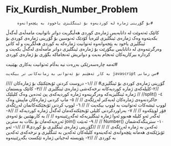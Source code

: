 # Fix_Kurdish_Number_Problem
         بۆ گۆڕینی ژمارە لە کوردیەوە بۆ ئینگلیزی یاخوود بە پێچەوانەوە#
         
  کاتێک ئەتەوێت لە داتابەیس ژمارەی کوردی هەڵبگریت دواتر ناتوانیت مامەڵەی ڵەگەڵ بکەیتەوە
   وەک ژمارەی ئینگلیزی لێرەیا کۆدێک ئەنوسین بۆ گۆڕینی ژمارەی کوردی بۆ ئینگلیزی 
   یاخود بە پێجەوانەوە ئەتوانیت ژمارەکە بە کوردی هەڵگریت و لە کاتی وەرگرتنەوەی لە داتابایس
   بیگۆرێت بۆ ژمارەی ئینگلیزی دواتر مامەڵەی لەگەڵ بکەیت و کردارە بیرکاریەکان ئەنجام بەیت و 
   دواتریش ئەنجاماکە بگۆری بۆ ژمارەی کوردی

   ئەمە چارەسەرێکی بەڕەت نیە بەڵام ئەتوانیت بەکاری بهێنیت#  

    بە کار ئەهێنم تۆ ئەتوانی بە زمانەکانی تر بیکەیت javascript من زمانی# 



//گۆڕینی ژمارەی کوردی بۆ ئینگلیزی#
//
//١- دروست کردنی ئۆبجێکتێک بۆ ژمارەکان
//
//٢-کلیلەکەی ژمارە کوردیەکانە نرخەکەشی ژمارەی ئینگلیزی 
//
//٣- کاتێک ویستمان ژمارە ئینگلیزیەکە وەرگرینەوە  ژمارە کوردیەکەی پێ ئەدەین وەک کلیلێک 
//
//split() ٤- جاکردنەوەی ژمارەکان لەیەکتر لەڕێگەی 
//
// ٥- ماپ کردنی ژمارەکان  ماپیش وەک لووپ ئیشەکات ئەتوانیت بە لووپ بیکەیت
//
// ٦- لووپ کردنی ئۆبجێکتەکانمان لەڕێگەی فۆر لوپێکەوە 
//
// ٧- بەراوردکردنی کلیلی ئۆبجێکتەکەمان لەگەڵ ژمارە کوردیەکە 
//
//٨- ئەگەر ئەو کلیلە هەبوو ئەوا ژمارە ئینگلیزیەکە ئەگەڕێنینەوە 
//
// بە کاربهێنین بۆ ئەوەی ئەڕەیەکەمان بۆ بکات بە سترین join()  ٩- ئەبێت 
//
// Number() ١٠- سترینگەکەشمان ئەکەین بە ژمارە لەڕێگەی 
//
//
//
//گۆڕینی ژمارەی ئینگلیزی بۆ کوردی#
//
//١- ئەو ئۆبژێکتەی هەمانە پێچەوانەی ئەکەینەوە کلیلەکان ئەکەین بە ئتنگلیزی و نرخەکەی ئەکەین بە کوردی
//
//٢- پێویستە لەجیاتی ژمارە تێکست بگەڕێنینەوە

  







